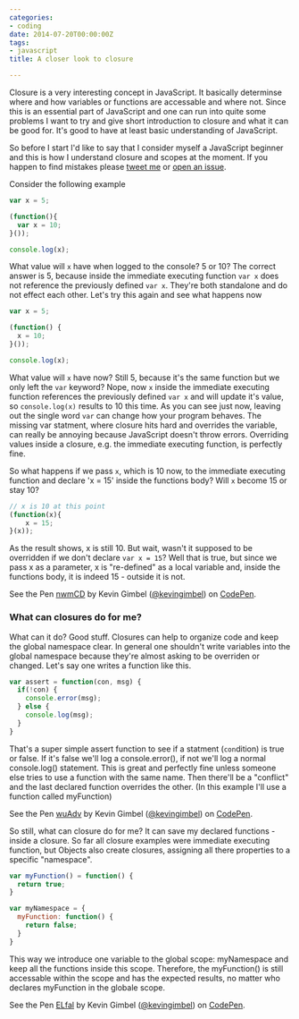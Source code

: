 ```yaml
---
categories:
- coding
date: 2014-07-20T00:00:00Z
tags:
- javascript
title: A closer look to closure

---
```


Closure is a very interesting concept in JavaScript. It basically determinse where and how variables or
functions are accessable and where not. Since this is an essential part of JavaScript and one can run into quite some
problems I want to try and give short introduction to closure and what it can be good for. It's good to have at least
basic understanding of JavaScript.

So before I start I'd like to say that I consider myself a JavaScript beginner and this is how I understand closure
and scopes at the moment. If you happen to find mistakes please [tweet me](https://twitter.com/_kevinatari) or [open an
issue](https://github.com/kevingimbel/kevingimbel.github.io/issues?page=1&state=open).

Consider the following example

```javascript 
var x = 5;

(function(){
  var x = 10;
}());

console.log(x);
```

What value will `x` have when logged to the console? 5 or 10? The correct answer is 5, because inside the immediate
executing function `var x` does not reference the previously defined `var x`. They're both standalone and do not effect
each other. Let's try this again and see what happens now

```javascript 
var x = 5;

(function() {
  x = 10;
}());

console.log(x);
```

What value will `x` have now? Still 5, because it's the same function but we only left the `var` keyword? Nope, now `x`
inside the immediate executing function references the previously defined `var x` and will update it's value, so
`console.log(x)` results to 10 this time. As you can see just now, leaving out the single word `var` can change how your
program behaves. The missing var statment, where closure hits hard and overrides the variable, can really be annoying
because JavaScript doesn't throw errors. Overriding values inside a closure, e.g. the immediate executing function, is
perfectly fine.

So what happens if we pass `x`, which is 10 now, to the immediate executing function and declare 'x = 15' inside the
functions body? Will `x` become 15 or stay 10?

```javascript 
// x is 10 at this point
(function(x){
	x = 15;
}(x));
```

As the result shows, x is still 10. But wait, wasn't it supposed to be overridden if we don't declare `var x = 15`? Well
that is true, but since we pass x as a parameter, x is "re-defined" as a local variable and, inside the functions body, it is
indeed 15 - outside it is not.

<p data-height="268" data-theme-id="647" data-slug-hash="nwmCD" data-default-tab="result" class='codepen'>See the Pen <a
href='http://codepen.io/kevingimbel/pen/nwmCD/'>nwmCD</a> by Kevin Gimbel (<a
href='http://codepen.io/kevingimbel'>@kevingimbel</a>) on <a href='http://codepen.io'>CodePen</a>.</p>


### What can closures do for me?

What can it do? Good stuff. Closures can help to organize code and keep the global namespace clear. In general one shouldn't write variables into the global namespace because they're almost asking to be overriden or changed. Let's say one writes a function like this.

```javascript 
var assert = function(con, msg) {
  if(!con) {
    console.error(msg);
  } else {
    console.log(msg);
  }
}
```

That's a super simple assert function to see if a statment (`con`dition) is true or false. If it's false we'll log a console.error(), if not we'll log a normal console.log() statement. This is great and perfectly fine unless someone else
tries to use a function with the same name. Then there'll be a "conflict" and the last declared function overrides the other. (In this example I'll use a function called myFunction)

<p data-height="268" data-theme-id="647" data-slug-hash="wuAdv" data-default-tab="result" class='codepen'>See the Pen <a
href='http://codepen.io/kevingimbel/pen/wuAdv/'>wuAdv</a> by Kevin Gimbel (<a
href='http://codepen.io/kevingimbel'>@kevingimbel</a>) on <a href='http://codepen.io'>CodePen</a>.</p>

So still, what can closure do for me? It can save my declared functions - inside a closure. So far all closure examples were immediate executing function, but Objects also create closures, assigning all there properties to a specific "namespace".

```javascript 
var myFunction() = function() {
  return true;
}

var myNamespace = {
  myFunction: function() {
    return false;
  }
}
```
This way we introduce one variable to the global scope: myNamespace and keep all the functions inside this scope.
Therefore, the myFunction() is still accessable within the scope and has the expected results, no matter who
declares myFunction in the globale scope.

<p data-height="268" data-theme-id="647" data-slug-hash="ELfal" data-default-tab="result" class='codepen'>See the Pen <a
href='http://codepen.io/kevingimbel/pen/ELfal/'>ELfal</a> by Kevin Gimbel (<a
href='http://codepen.io/kevingimbel'>@kevingimbel</a>) on <a href='http://codepen.io'>CodePen</a>.</p>
<script async src="//codepen.io/assets/embed/ei.js"></script>
